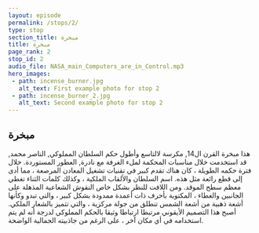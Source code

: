 ```yaml
---
layout: episode
permalink: /stops/2/
type: stop
section_title: مبخرة
title: مبخرة
page_rank: 2
stop_id: 2
audio_file: NASA_main_Computers_are_in_Control.mp3
hero_images:
 - path: incense_burner.jpg
   alt_text: First example photo for stop 2
 - path: incense_burner_2.jpg
   alt_text: Second example photo for stop 2
---
```




## مبخرة

هذا مبخرة القرن ال14, مكرسة لالتاسع وأطول حكم السلطان المملوكي, الناصر محمد, قد استخدمت خلال مناسبات المحكمة لملء الغرفة مع نادرة, العطور المستوردة. خلال فترة حكمه الطويلة ، كان هناك تقدم كبير في تقنيات تشغيل المعادن المرصعة ، مما أدى إلى قطع رائعة مثل هذه. اسم السلطان والألقاب الملكية ، وكذلك كلمات الثناء تغطي معظم سطح الموقد. ومن اللافت للنظر بشكل خاص النقوش الشعاعية المذهلة على الجانبين والغطاء ، المكتوبة بأحرف ذات أعمدة ممدودة بشكل كبير ، والتي تبدو وكأنها أشعة ذهبية من أشعة الشمس تنطلق من جولة مركزية ، والتي تتميز بالشعار الملكي. أصبح هذا التصميم الأيقوني مرتبطا ارتباطا وثيقا بالحكم المملوكي لدرجة أنه لم يتم استخدامه في أي مكان آخر ، على الرغم من جاذبيته الجمالية الواضحة.

